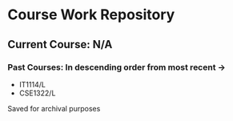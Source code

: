 # Course Work Repository
## Current Course: N/A

### Past Courses: In descending order from most recent ->
- IT1114/L
- CSE1322/L

Saved for archival purposes
